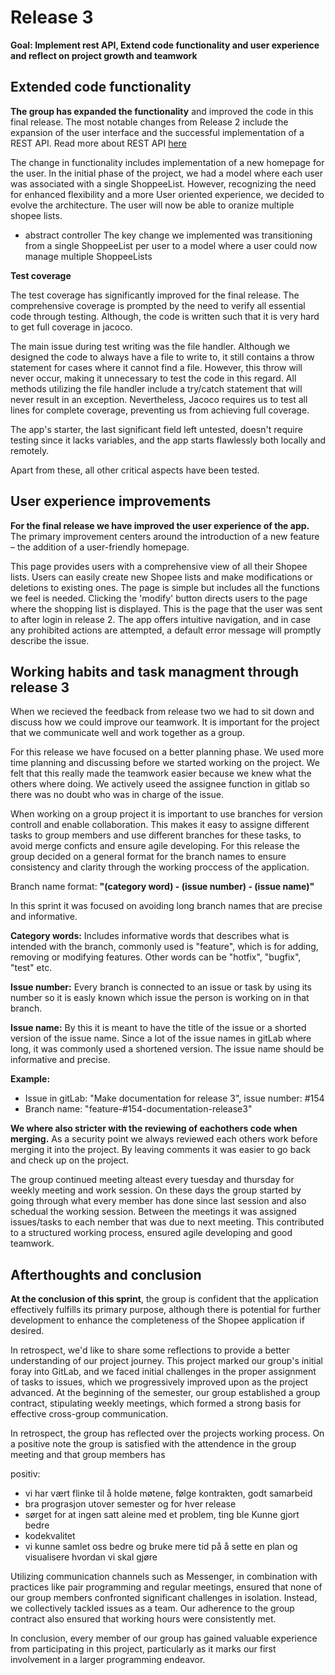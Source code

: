# **Release 3**

**Goal: Implement rest API, Extend code functionality and user experience and reflect on project growth and teamwork**

## **Extended code functionality**

__The group has expanded the functionality__ and improved the code in this final release. The most notable changes from Release 2 include the expansion of the user interface and the successful implementation of a REST API. Read more about REST API [here](/shopee/rest/readme.md)


The change in functionality includes implementation of a new homepage for the user. In the initial phase of the project, we had a model where each user was associated with a single ShoppeeList. However, recognizing the need for enhanced flexibility and a more User oriented experience, we decided to evolve the architecture. The user will now be able to oranize multiple shopee lists. 
- abstract controller
The key change we implemented was transitioning from a single ShoppeeList per user to a model where a user could now manage multiple ShoppeeLists


__Test coverage__

The test coverage has significantly improved for the final release. The comprehensive coverage is prompted by the need to verify all essential code through testing. Although, the code is written such that it is very hard to get full coverage in jacoco. 

The main issue during test writing was the file handler. Although we designed the code to always have a file to write to, it still contains a throw statement for cases where it cannot find a file. However, this throw will never occur, making it unnecessary to test the code in this regard. All methods utilizing the file handler include a try/catch statement that will never result in an exception. Nevertheless, Jacoco requires us to test all lines for complete coverage, preventing us from achieving full coverage.

The app's starter, the last significant field left untested, doesn't require testing since it lacks variables, and the app starts flawlessly both locally and remotely. 

Apart from these, all other critical aspects have been tested.

## **User experience improvements**
__For the final release we have improved the user experience of the app.__ The primary improvement centers around the introduction of a new feature – the addition of a user-friendly homepage. 

This page provides users with a comprehensive view of all their Shopee lists. Users can easily create new Shopee lists and make modifications or deletions to existing ones. The page is simple but includes all the functions we feel is needed. Clicking the 'modify' button directs users to the page where the shopping list is displayed. This is the page that the user was sent to after login in release 2. The app offers intuitive navigation, and in case any prohibited actions are attempted, a default error message will promptly describe the issue.

## **Working habits and task managment through release 3**
When we recieved the feedback from release two we had to sit down and discuss how we could improve our teamwork. It is important for the project that we communicate well and work together as a group. 

For this release we have focused on a better planning phase. We used more time planning and discussing before we started working on the project. We felt that this really made the teamwork easier because we knew what the others where doing. We actively useed the assignee function in gitlab so there was no doubt who was in charge of the issue. 


When working on a group project it is important to use branches for version controll and enable collaboration. This makes it easy to assigne different tasks to group members and use different branches for these tasks, to avoid merge conficts and ensure agile developing. For this release the group decided on a general format for the branch names to ensure consistency and clarity through the working proccess of the application. 

Branch name format: **"(category word) - (issue number) - (issue name)"**

In this sprint it was focused on avoiding long branch names that are precise and informative. 

**Category words:** Includes informative words that describes what is intended with the branch, commonly used is "feature", which is for adding, removing or modifying features. Other words can be "hotfix", "bugfix", "test" etc. 

**Issue number:** Every branch is connected to an issue or task by using its number so it is easly known which issue the person is working on in that branch. 

**Issue name:** By this it is meant to have the title of the issue or a shorted version of the issue name. Since a lot of the issue names in gitLab where long, it was commonly used a shortened version. The issue name should be informative and precise. 

**Example:** 
* Issue in gitLab: "Make documentation for release 3", issue number: #154
* Branch name: "feature-#154-documentation-release3"


**We where also stricter with the reviewing of eachothers code when merging.** As a security point we always reviewed each others work before merging it into the project. By leaving comments it was easier to go back and check up on the project. 

The group continued meeting alteast every tuesday and thursday for weekly meeting and work session. On these days the group started by going through what every member has done since last session and also  schedual the working session. Between the meetings it was assigned issues/tasks to each nember that was due to next meeting. This contributed to a structured working process, ensured agile developing and good teamwork. 



## Afterthoughts and conclusion
__At the conclusion of this sprint__, the group is confident that the application effectively fulfills its primary purpose, although there is potential for further development to enhance the completeness of the Shopee application if desired.

In retrospect, we'd like to share some reflections to provide a better understanding of our project journey. This project marked our group's initial foray into GitLab, and we faced initial challenges in the proper assignment of tasks to issues, which we progressively improved upon as the project advanced. At the beginning of the semester, our group established a group contract, stipulating weekly meetings, which formed a strong basis for effective cross-group communication.

In retrospect, the group has reflected over the projects working process. On a positive note the group is satisfied with the attendence in the group meeting and that group members has 

positiv:
- vi har vært flinke til å holde møtene, følge kontrakten, godt samarbeid
- bra prograsjon utover semester og for hver release
- sørget for at ingen satt aleine med et problem, ting ble 
Kunne gjort bedre
- kodekvalitet
- vi kunne samlet oss bedre og bruke mere tid på å sette en plan og visualisere hvordan vi skal gjøre












Utilizing communication channels such as Messenger, in combination with practices like pair programming and regular meetings, ensured that none of our group members confronted significant challenges in isolation. Instead, we collectively tackled issues as a team. Our adherence to the group contract also ensured that working hours were consistently met.

In conclusion, every member of our group has gained valuable experience from participating in this project, particularly as it marks our first involvement in a larger programming endeavor.